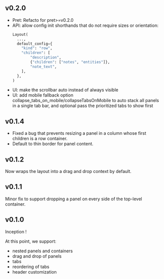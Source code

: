 ## v0.2.0

- Pret: Refacto for pret>=v0.2.0
- API: allow config init shorthands that do not require sizes or orientation:
    ```python
    Layout(
      ...,
      default_config={
        "kind": "row",
        "children": [
            "description",
            {"children": ["notes", "entities"]},
            "note_text",
        ],
      },
    )
    ```
- UI: make the scrollbar auto instead of always visible
- UI: add mobile fallback option collapse_tabs_on_mobile/collapseTabsOnMobile to auto stack all panels in a single tab bar, and optional pass the prioritized tabs to show first

## v0.1.4

- Fixed a bug that prevents resizing a panel in a column whose first children is a row container.
- Default to thin border for panel content.

## v0.1.2

Now wraps the layout into a drag and drop context by default.

## v0.1.1

Minor fix to support dropping a panel on every side of the top-level container.

## v0.1.0

Inception !

At this point, we support:

- nested panels and containers
- drag and drop of panels
- tabs
- reordering of tabs
- header customization
